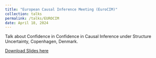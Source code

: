 ```yaml
---
title: "European Causal Inference Meeting (EuroCIM)"
collection: talks
permalink: /talks/EUROCIM
date: April 18, 2024
---
```


Talk about Confidence in Confidence in Causal Inference under Structure Uncertainty, Copenhagen, Denmark.

[Download Slides here](http://davidstrieder.github.io/files/eurocim_strieder.pdf)

